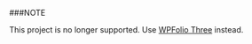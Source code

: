 ###NOTE

This project is no longer supported. Use [WPFolio Three](https://github.com/laras126/wpfolio-three) instead.
